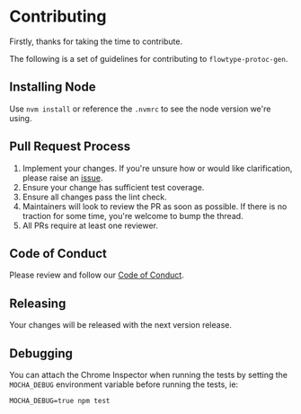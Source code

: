 # Contributing

Firstly, thanks for taking the time to contribute.

The following is a set of guidelines for contributing to `flowtype-protoc-gen`.

## Installing Node
Use `nvm install` or reference the `.nvmrc` to see the node version we're using.

## Pull Request Process
1. Implement your changes. If you're unsure how or would like clarification, please raise an [issue](https://github.com/chrisgervang/flowtype-protoc-gen/issues/new).
2. Ensure your change has sufficient test coverage.
3. Ensure all changes pass the lint check.
2. Maintainers will look to review the PR as soon as possible. If there is no traction for some time, you're welcome to bump the thread.
3. All PRs require at least one reviewer.

## Code of Conduct
Please review and follow our [Code of Conduct](https://github.com/chrisgervang/flowtype-protoc-gen/blob/master/README.md).

## Releasing
Your changes will be released with the next version release.

## Debugging
You can attach the Chrome Inspector when running the tests by setting the `MOCHA_DEBUG` environment variable before running the tests, ie:

```
MOCHA_DEBUG=true npm test
```
